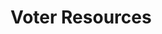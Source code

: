 # Voter Resources

<style>
.theme-default-content:not(.custom){
    max-width:1280px;
}
.resourceCard{
    flex-basis:30%; margin-bottom:1rem
}
</style>
<div style="display:flex; flex-direction:row; flex-wrap:wrap; justify-content:space-evenly; align-content:space-around">
<ResourceCard
    class="resourceCard"
    headerColor="#001D9D"
    title="Cronología del Fondo"
    subtitle="Una línea de tiempo sobre el ciclo de vida de los fondos."
    url="/es/funds/"
    target="_self"
    linkText="Ir a la Página"
    text="Una línea de tiempo sobre el ciclo de vida de los Fondos." />

<ResourceCard
    class="resourceCard"
    headerColor="#0088CC"
    title="Guía de Votación"
    subtitle="Oficial - Proyecto Catalyst (Fondo 3)"
    url="/es/fund3.html"
    target="_self"
    linkText="Ir a la Página"
    text="Información para votar en el Proyecto Catalyst." />

<ResourceCard
    class="resourceCard"
    headerColor="#001D9D"
    title="Análisis de los resultados de las votaciones."
    subtitle="Fondo 2"
    url="https://docs.google.com/spreadsheets/d/1rNRrF6jeKjKb2wTZXBZIvyi7mfCqYTNDbTlyjgbsuU0/edit#gid=449885406"
    linkText="Ir a la Página"
    text="Fondo 2 - Resultados de Votos Alternativos - por Daniel Ribar." />

<ResourceCard
    class="resourceCard"
    headerColor="#001D9D"
    title="Voter Rewards"
    subtitle="Oficial - Proyecto Catalyst (Fondo 3)"
    url="https://docs.google.com/document/d/1Z2qLzGbLQxLgfDKqnTZFTL3IM28V8uUykptng0p5jbE/edit"
    linkText="Ir a la Página"
    text="¿Cuánto recibiré de recompensa en las votaciones al final del Fondo 3?" />

<ResourceCard
    class="resourceCard"
    headerColor="#0088CC"
    title="Guía de registro para votar en el Proyecto Catalyst"
    subtitle="Oficial"
    url="https://drive.google.com/file/d/1-n1IIvGf10_46uhgwMU_sMLoJYsVK8yx/view"
    linkText="Ir a la Página"
    text="El sistema de votación del Proyecto Catalyst es un componente vital de Voltaire y de la gobernanza en la cadena para el ecosistema de Cardano. El Proyecto Catalyst emplea IdeaScale como plataforma de innovación colaborativa, haciendo posible que los titulares de ada dirijan el desarrollo y entreguen fondos a los proyectos emergentes." />

<ResourceCard
    class="resourceCard"
    headerColor="#0088CC"
    title="Votaciones de Expertos"
    subtitle="Contenido comunitario"
    url="https://docs.google.com/spreadsheets/d/1f3n-3X98WYuXBdPhBW5EmOapaChfUjAWOYgqhuOGfLw/edit#gid=1511145570"
    linkText="Ir a la Página"
    text="Mi análisis del Fondo 2" />

</div>
